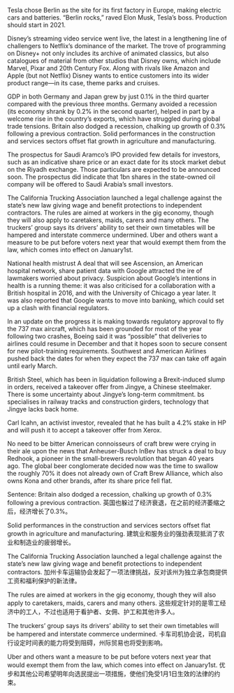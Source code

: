 Tesla chose Berlin as the site for its first factory in Europe, making electric cars and batteries. “Berlin rocks,” raved Elon Musk, Tesla’s boss. Production should start in 2021.

Disney’s streaming video service went live, the latest in a lengthening line of challengers to Netflix’s dominance of the market. The trove of programming on Disney+ not only includes its archive of animated classics, but also catalogues of material from other studios that Disney owns, which include Marvel, Pixar and 20th Century Fox. Along with rivals like Amazon and Apple (but not Netflix) Disney wants to entice customers into its wider product range—in its case, theme parks and cruises.

GDP in both Germany and Japan grew by just 0.1% in the third quarter compared with the previous three months. Germany avoided a recession (its economy shrank by 0.2% in the second quarter), helped in part by a welcome rise in the country’s exports, which have struggled during global trade tensions. Britain also dodged a recession, chalking up growth of 0.3% following a previous contraction. Solid performances in the construction and services sectors offset flat growth in agriculture and manufacturing.

The prospectus for Saudi Aramco’s IPO provided few details for investors, such as an indicative share price or an exact date for its stock market debut on the Riyadh exchange. Those particulars are expected to be announced soon. The prospectus did indicate that 1bn shares in the state-owned oil company will be offered to Saudi Arabia’s small investors.

The California Trucking Association launched a legal challenge against the state’s new law giving wage and benefit protections to independent contractors. The rules are aimed at workers in the gig economy, though they will also apply to caretakers, maids, carers and many others. The truckers’ group says its drivers’ ability to set their own timetables will be hampered and interstate commerce undermined. Uber and others want a measure to be put before voters next year that would exempt them from the law, which comes into effect on January1st.

National health mistrust
A deal that will see Ascension, an American hospital network, share patient data with Google attracted the ire of lawmakers worried about privacy. Suspicion about Google’s intentions in health is a running theme: it was also criticised for a collaboration with a British hospital in 2016, and with the University of Chicago a year later. It was also reported that Google wants to move into banking, which could set up a clash with financial regulators.

In an update on the progress it is making towards regulatory approval to fly the 737 max aircraft, which has been grounded for most of the year following two crashes, Boeing said it was “possible” that deliveries to airlines could resume in December and that it hopes soon to secure consent for new pilot-training requirements. Southwest and American Airlines pushed back the dates for when they expect the 737 max can take off again until early March.

British Steel, which has been in liquidation following a Brexit-induced slump in orders, received a takeover offer from Jingye, a Chinese steelmaker. There is some uncertainty about Jingye’s long-term commitment. bs specialises in railway tracks and construction girders, technology that Jingye lacks back home.

Carl Icahn, an activist investor, revealed that he has built a 4.2% stake in HP and will push it to accept a takeover offer from Xerox.

No need to be bitter
American connoisseurs of craft brew were crying in their ale upon the news that Anheuser-Busch InBev has struck a deal to buy Redhook, a pioneer in the small-brewers revolution that began 40 years ago. The global beer conglomerate decided now was the time to swallow the roughly 70% it does not already own of Craft Brew Alliance, which also owns Kona and other brands, after its share price fell flat.

Sentence:
Britain also dodged a recession, chalking up growth of 0.3% following a previous contraction.
英国也躲过了经济衰退，在之前的经济萎缩之后，经济增长了0.3%。

Solid performances in the construction and services sectors offset flat growth in agriculture and manufacturing.
建筑业和服务业的强劲表现抵消了农业和制造业的疲弱增长。

The California Trucking Association launched a legal challenge against the state’s new law giving wage and benefit protections to independent contractors.
加州卡车运输协会发起了一项法律挑战，反对该州为独立承包商提供工资和福利保护的新法律。

The rules are aimed at workers in the gig economy, though they will also apply to caretakers, maids, carers and many others.
这些规定针对的是零工经济中的工人，不过也适用于看护者、女佣、护工和其他许多人。

The truckers’ group says its drivers’ ability to set their own timetables will be hampered and interstate commerce undermined.
卡车司机协会说，司机自行设定时间表的能力将受到阻碍，州际贸易也将受到影响。

Uber and others want a measure to be put before voters next year that would exempt them from the law, which comes into effect on January1st.
优步和其他公司希望明年向选民提出一项措施，使他们免受1月1日生效的法律的约束。